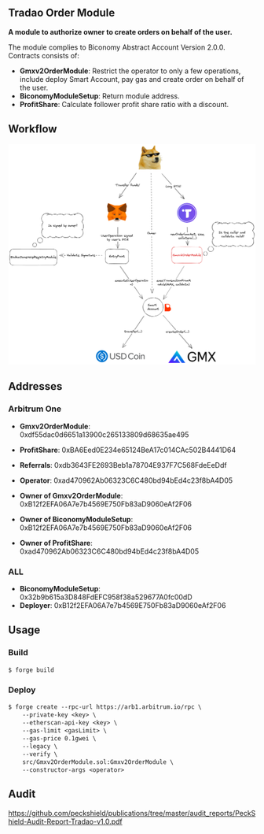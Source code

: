## Tradao Order Module

**A module to authorize owner to create orders on behalf of the user.**

The module complies to Biconomy Abstract Account Version 2.0.0. Contracts consists of:

-   **Gmxv2OrderModule**: Restrict the operator to only a few operations, include deploy Smart Account, pay gas and create order on behalf of the user.
-   **BiconomyModuleSetup**: Return module address.
-   **ProfitShare**: Calculate follower profit share ratio with a discount.

## Workflow

![Alt text](./doc/workflow.png?raw=true "Workflow")

## Addresses

### Arbitrum One

-   **Gmxv2OrderModule**: 0xdf55dac0d6651a13900c265133809d68635ae495
-   **ProfitShare**: 0xBA6Eed0E234e65124BeA17c014CAc502B4441D64
-   **Referrals**: 0xdb3643FE2693Beb1a78704E937F7C568FdeEeDdf

-   **Operator**: 0xad470962Ab06323C6C480bd94bEd4c23f8bA4D05
-   **Owner of Gmxv2OrderModule**: 0xB12f2EFA06A7e7b4569E750Fb83aD9060eAf2F06
-   **Owner of BiconomyModuleSetup**: 0xB12f2EFA06A7e7b4569E750Fb83aD9060eAf2F06
-   **Owner of ProfitShare**: 0xad470962Ab06323C6C480bd94bEd4c23f8bA4D05

### ALL

-   **BiconomyModuleSetup**: 0x32b9b615a3D848FdEFC958f38a529677A0fc00dD
-   **Deployer**: 0xB12f2EFA06A7e7b4569E750Fb83aD9060eAf2F06

## Usage

### Build

```shell
$ forge build
```

### Deploy

```shell
$ forge create --rpc-url https://arb1.arbitrum.io/rpc \
    --private-key <key> \
    --etherscan-api-key <key> \
    --gas-limit <gasLimit> \
    --gas-price 0.1gwei \
    --legacy \
    --verify \
    src/Gmxv2OrderModule.sol:Gmxv2OrderModule \
    --constructor-args <operator>
```

## Audit

https://github.com/peckshield/publications/tree/master/audit_reports/PeckShield-Audit-Report-Tradao-v1.0.pdf